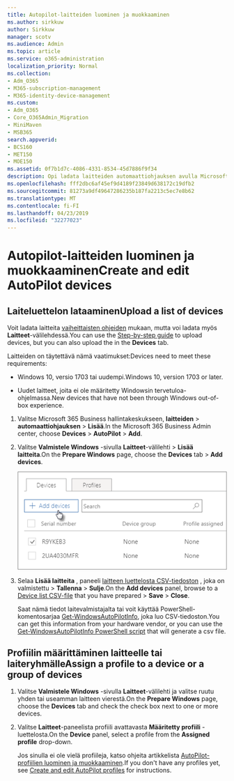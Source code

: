 ```yaml
---
title: Autopilot-laitteiden luominen ja muokkaaminen
ms.author: sirkkuw
author: Sirkkuw
manager: scotv
ms.audience: Admin
ms.topic: article
ms.service: o365-administration
localization_priority: Normal
ms.collection:
- Adm_O365
- M365-subscription-management
- M365-identity-device-management
ms.custom:
- Adm_O365
- Core_O365Admin_Migration
- MiniMaven
- MSB365
search.appverid:
- BCS160
- MET150
- MOE150
ms.assetid: 0f7b1d7c-4086-4331-8534-45d7886f9f34
description: Opi ladata laitteiden automaattiohjauksen avulla Microsoft Business-365. Voit määrittää profiilin laitteen tai laitteiden ryhmä.
ms.openlocfilehash: fff2dbc6af45ef9d4189f23849d638172c19dfb2
ms.sourcegitcommit: 81273a9df49647286235b187fa2213c5ec7e8b62
ms.translationtype: MT
ms.contentlocale: fi-FI
ms.lasthandoff: 04/23/2019
ms.locfileid: "32277023"
---
```

# <a name="create-and-edit-autopilot-devices"></a><span data-ttu-id="3f4cb-104">Autopilot-laitteiden luominen ja muokkaaminen</span><span class="sxs-lookup"><span data-stu-id="3f4cb-104">Create and edit AutoPilot devices</span></span>

## <a name="upload-a-list-of-devices"></a><span data-ttu-id="3f4cb-105">Laiteluettelon lataaminen</span><span class="sxs-lookup"><span data-stu-id="3f4cb-105">Upload a list of devices</span></span>

<span data-ttu-id="3f4cb-106">Voit ladata laitteita [vaiheittaisten ohjeiden](add-autopilot-devices-and-profile.md) mukaan, mutta voi ladata myös **Laitteet**-välilehdessä.</span><span class="sxs-lookup"><span data-stu-id="3f4cb-106">You can use the [Step-by-step guide](add-autopilot-devices-and-profile.md) to upload devices, but you can also upload the in the **Devices** tab.</span></span> 
  
<span data-ttu-id="3f4cb-107">Laitteiden on täytettävä nämä vaatimukset:</span><span class="sxs-lookup"><span data-stu-id="3f4cb-107">Devices need to meet these requirements:</span></span>
  
- <span data-ttu-id="3f4cb-108">Windows 10, versio 1703 tai uudempi.</span><span class="sxs-lookup"><span data-stu-id="3f4cb-108">Windows 10, version 1703 or later.</span></span>
    
- <span data-ttu-id="3f4cb-109">Uudet laitteet, joita ei ole määritetty Windowsin tervetuloa-ohjelmassa.</span><span class="sxs-lookup"><span data-stu-id="3f4cb-109">New devices that have not been through Windows out-of-box experience.</span></span>

1. <span data-ttu-id="3f4cb-110">Valitse Microsoft 365 Business hallintakeskukseen, **laitteiden** \> **automaattiohjauksen** \> **Lisää**.</span><span class="sxs-lookup"><span data-stu-id="3f4cb-110">In the Microsoft 365 Business Admin center, choose **Devices** \> **AutoPilot** \> **Add**.</span></span>
  
2. <span data-ttu-id="3f4cb-111">Valitse **Valmistele Windows** -sivulla **Laitteet**-välilehti \> **Lisää laitteita**.</span><span class="sxs-lookup"><span data-stu-id="3f4cb-111">On the **Prepare Windows** page, choose the **Devices** tab \> **Add devices**.</span></span>
    
    ![In the Devices tab, choose Add devices.](media/6ba81e22-c873-40ad-8a72-ce64d15ea6ba.png)
  
3. <span data-ttu-id="3f4cb-113">Selaa **Lisää laitteita** , paneeli [laitteen luettelosta CSV-tiedoston](https://support.office.com/article/932e3676-2491-49f0-9177-d893d2f5276e) , joka on valmistettu \> **Tallenna** \> **Sulje**.</span><span class="sxs-lookup"><span data-stu-id="3f4cb-113">On the **Add devices** panel, browse to a [Device list CSV-file](https://support.office.com/article/932e3676-2491-49f0-9177-d893d2f5276e) that you have prepared \> **Save** \> **Close**.</span></span>
    
    <span data-ttu-id="3f4cb-114">Saat nämä tiedot laitevalmistajalta tai voit käyttää PowerShell-komentosarjaa [Get-WindowsAutoPilotInfo](https://www.powershellgallery.com/packages/Get-WindowsAutoPilotInfo), joka luo CSV-tiedoston.</span><span class="sxs-lookup"><span data-stu-id="3f4cb-114">You can get this information from your hardware vendor, or you can use the [Get-WindowsAutoPilotInfo PowerShell script](https://www.powershellgallery.com/packages/Get-WindowsAutoPilotInfo) that will generate a csv file.</span></span> 
    
## <a name="assign-a-profile-to-a-device-or-a-group-of-devices"></a><span data-ttu-id="3f4cb-115">Profiilin määrittäminen laitteelle tai laiteryhmälle</span><span class="sxs-lookup"><span data-stu-id="3f4cb-115">Assign a profile to a device or a group of devices</span></span>

1. <span data-ttu-id="3f4cb-116">Valitse **Valmistele Windows** -sivulla **Laitteet**-välilehti ja valitse ruutu yhden tai useamman laitteen vierestä.</span><span class="sxs-lookup"><span data-stu-id="3f4cb-116">On the **Prepare Windows** page, choose the **Devices** tab and check the check box next to one or more devices.</span></span> 
    
2. <span data-ttu-id="3f4cb-117">Valitse **Laitteet**-paneelista profiili avattavasta **Määritetty profiili** -luettelosta.</span><span class="sxs-lookup"><span data-stu-id="3f4cb-117">On the **Device** panel, select a profile from the **Assigned profile** drop-down.</span></span> 
    
    <span data-ttu-id="3f4cb-118">Jos sinulla ei ole vielä profiileja, katso ohjeita artikkelista [AutoPilot-profiilien luominen ja muokkaaminen](create-and-edit-autopilot-profiles.md).</span><span class="sxs-lookup"><span data-stu-id="3f4cb-118">If you don't have any profiles yet, see [Create and edit AutoPilot profiles](create-and-edit-autopilot-profiles.md) for instructions.</span></span> 
    
